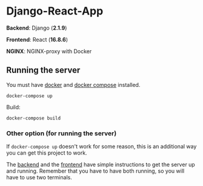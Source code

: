 # Django-React-App

**Backend**: Django (**2.1.9**)

**Frontend**: React (**16.8.6**)

**NGINX**: NGINX-proxy with Docker

## Running the server

You must have [docker](https://www.docker.com/) and [docker compose](https://docs.docker.com/compose/) installed.

```
docker-compose up
```

Build:

```
docker-compose build
```

### Other option (for running the server)

If `docker-compose up` doesn't work for some reason, this is an additional way you can get this project to work.

The [backend](https://github.com/endormi/django-react-app/tree/master/backend) and the [frontend](https://github.com/endormi/django-react-app/tree/master/frontend) have simple instructions to get the server up and running. Remember that you have to have both running, so you will have to use two terminals.
